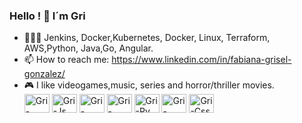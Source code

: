 ### Hello ! 👋 I´m Gri 

- 👩🏻‍💻 Jenkins, Docker,Kubernetes, Docker, Linux, Terraform, AWS,Python, Java,Go, Angular.
- 📫 How to reach me: https://www.linkedin.com/in/fabiana-grisel-gonzalez/
- 🎮 I like videogames,music, series and horror/thriller movies.
  <div>
    <img align= "center" alt="Gri-Java" height="30" width="40" src="https://cdn.jsdelivr.net/gh/devicons/devicon/icons/java/java-plain.svg">
    <img align= "center" alt="Gri-Js" height="30" width="40" src="https://cdn.jsdelivr.net/gh/devicons/devicon/icons/javascript/javascript-original.svg">
    <img align= "center" alt="Gri-Node" height="30" width="40" src= "https://cdn.jsdelivr.net/gh/devicons/devicon/icons/nodejs/nodejs-original-wordmark.svg">
    <img align= "center" alt="Gri-React" height="30" width="40" src="https://cdn.jsdelivr.net/gh/devicons/devicon/icons/react/react-original.svg">
    <img align= "center" alt="Gri-Py" height="30" width="40" src="https://cdn.jsdelivr.net/gh/devicons/devicon/icons/python/python-original.svg">
    <img align= "center" alt="Gri-Html" height="30" width="40" src="https://cdn.jsdelivr.net/gh/devicons/devicon/icons/html5/html5-original.svg">
    <img align= "center" alt="Gri-Css" height="30" width="40" src="https://cdn.jsdelivr.net/gh/devicons/devicon/icons/css3/css3-plain.svg">
  </div>
